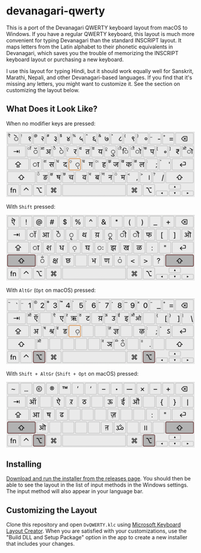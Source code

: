 # devanagari-qwerty

This is a port of the Devanagari QWERTY keyboard layout from macOS to Windows. If you have a regular QWERTY keyboard, this layout is much more convenient for typing Devanagari than the standard INSCRIPT layout. It maps letters from the Latin alphabet to their phonetic equivalents in Devanagari, which saves you the trouble of memorizing the INSCRIPT keyboard layout or purchasing a new keyboard.

I use this layout for typing Hindi, but it should work equally well for Sanskrit, Marathi, Nepali, and other Devanagari-based languages. If you find that it's missing any letters, you might want to customize it. See the section on customizing the layout below.

## What Does it Look Like?

When no modifier keys are pressed:

![Devanagari QWERTY layout without any modifiers keys pressed](./screenshots/normal.png "Normal")

With `Shift` pressed:

![Devanagari QWERTY layout with the Shift key pressed](./screenshots/shift.png "With Shift pressed")

With `AltGr` (`Opt` on macOS) pressed:

![Devanagari QWERTY layout with the AltGr key pressed](./screenshots/altgr.png "With AltGr pressed")

With `Shift + AltGr` (`Shift + Opt` on macOS) pressed:

![Devanagari QWERTY layout with the Shift and AltGr keys pressed](./screenshots/shift_plus_altgr.png "With Shift + AltGr pressed")

## Installing

[Download and run the installer from the releases page](https://github.com/s3thi/devanagari-qwerty/releases/). You should then be able to see the layout in the list of input methods in the Windows settings. The input method will also appear in your language bar.

## Customizing the Layout

Clone this repository and open `DvQWERTY.klc` using [Microsoft Keyboard Layout Creator](https://www.microsoft.com/en-us/download/details.aspx?id=102134). When you are satisfied with your customizations, use the "Build DLL and Setup Package" option in the app to create a new installer that includes your changes.
